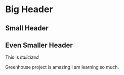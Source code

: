# Big Header
## Small Header
## Even Smaller Header
This is *italicized*

Greenhouse project is amazing I am learning so much.